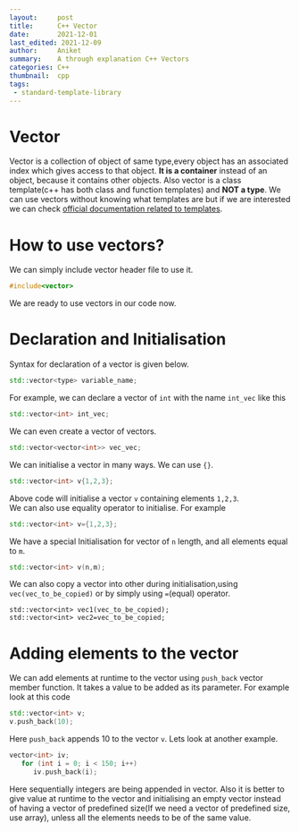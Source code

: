 ```yaml
---
layout:     post
title:      C++ Vector
date:       2021-12-01
last_edited: 2021-12-09
author:     Aniket
summary:    A through explanation C++ Vectors
categories: C++
thumbnail:  cpp
tags:
 - standard-template-library
---
```

# Vector
Vector is a collection of object of same type,every object has an associated index which gives access to that object. **It is a container** instead of an object, because it contains other objects. Also vector is a class template(c++ has both class and function templates) and **NOT a type**. We can use vectors without knowing what templates are but if we are interested we can check [official documentation related to templates][1].

# How to use vectors?
We can simply include vector header file to use it.
```cpp
#include<vector>
```
We are ready to use vectors in our code now.

# Declaration and Initialisation
Syntax for declaration of a vector is given below.
```cpp
std::vector<type> variable_name;
```
For example, we can declare a vector of `int` with the name `int_vec` like this
```cpp
std::vector<int> int_vec;
```
We can even create a vector of vectors.
```cpp
std::vector<vector<int>> vec_vec;
```
We can initialise a vector in many ways. We can use `{}`.
```cpp
std::vector<int> v{1,2,3};
```
Above code will initialise a vector `v` containing elements `1,2,3`. \
We can also use equality operator to initialise. For example
```cpp
std::vector<int> v={1,2,3};
```
We have a special Initialisation for vector of `n` length, and all elements equal to `m`.
```cpp
std::vector<int> v(n,m);
```
We can also copy a vector into other during initialisation,using `vec(vec_to_be_copied)` or by simply using `=`(equal) operator.
```
std::vector<int> vec1(vec_to_be_copied);
std::vector<int> vec2=vec_to_be_copied;
```

# Adding elements to the vector
We can add elements at runtime to the vector using `push_back` vector member function. It takes a value to be added as its parameter. For example look at this code
```cpp
std::vector<int> v;
v.push_back(10);
```
Here `push_back` appends 10 to the vector `v`. Lets look at another example.
```cpp
vector<int> iv;
   for (int i = 0; i < 150; i++)
      iv.push_back(i);
```
Here sequentially integers are being appended in vector. Also it is better to give value at runtime to the vector and initialising an empty vector instead of having a vector of predefined size(If we need a vector of predefined size, use array), unless all the elements needs to be of the same value.

[1]: https://en.cppreference.com/w/cpp/language/templates